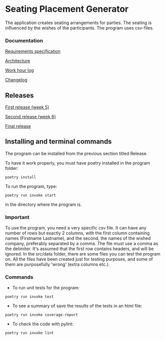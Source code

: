 # Seating Placement Generator
The application creates seating arrangements for parties. The seating is influenced by the wishes of the participants. The program uses csv-files.

### Documentation

[Requirements specification](https://github.com/HeljaeRaeisaenen/ohte-harjoitusty-/blob/main/documentation/requirements_spec.md)

[Architecture](https://github.com/HeljaeRaeisaenen/ohte-harjoitusty-/blob/main/documentation/architecture.md)

[Work hour log](https://github.com/HeljaeRaeisaenen/ohte-harjoitusty-/blob/main/documentation/workhourlog.md)

[Changelog](https://github.com/HeljaeRaeisaenen/ohte-harjoitusty-/blob/main/documentation/changelog.md)


## Releases
[First release (week 5)](https://github.com/HeljaeRaeisaenen/ohte-harjoitusty-/releases/tag/viikko5oikea)

[Second release (week 6)](https://github.com/HeljaeRaeisaenen/ohte-harjoitusty-/releases/tag/viikko6)

[Final release](https://github.com/HeljaeRaeisaenen/ohte-harjoitusty-/releases/tag/loppupalautus)

## Installing and terminal commands
The program can be installed from the previous section titled Release. 

To have it work properly, you must have poetry installed in the program folder:

`poetry install`

To run the program, type:

`poetry run invoke start`

in the directory where the program is.

### Important

To use the program, you need a very specific csv file. It can have any number of rows but exactly 2 columns, with the first column containing names (Firstname Lastname), and the second, the names of the wished company, preferably separated by a comma. The file must use a comma as the delimiter. It's assumed that the first row contains headers, and will be ignored. In the src/data folder, there are some files you can test the program on. All the files have been created just for testing purposes, and some of them are purposefully 'wrong' (extra columns etc.).

### Commands
- To run unit tests for the program:

`poetry run invoke test`


- To see a summary of save the results of the tests in an html file:

`poetry run invoke coverage-report`


- To check the code with pylint:

`poetry run invoke lint`

